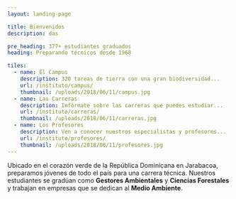 ```yaml
---
layout: landing-page

title: Bienvenidos
description: das

pre_heading: 377+ estudiantes graduados
heading: Preparando técnicos desde 1968

tiles:
  - name: El Campus
    description: 320 tareas de tierra con una gran biodiversidad...
    url: /instituto/campus/
    thumbnail: /uploads/2018/06/11/campus.jpg
  - name: Las Carreras
    description: Infórmate sobre las carreras que puedes estudiar...
    url: /instituto/carreras/
    thumbnail: /uploads/2018/06/11/carreras.jpg
  - name: Los Profesores
    description: Ven a conocer nuestros especialistas y profesores...
    url: /instituto/profesores/
    thumbnail: /uploads/2018/06/11/profesores.jpg
---
```


Ubicado en el corazón verde de la República Dominicana en Jarabacoa, preparamos jóvenes de todo el país para una carrera técnica. Nuestros estudiantes se gradúan como **Gestores Ambientales** y **Ciencias Forestales** y trabajan en empresas que se dedican al **Medio Ambiente**.